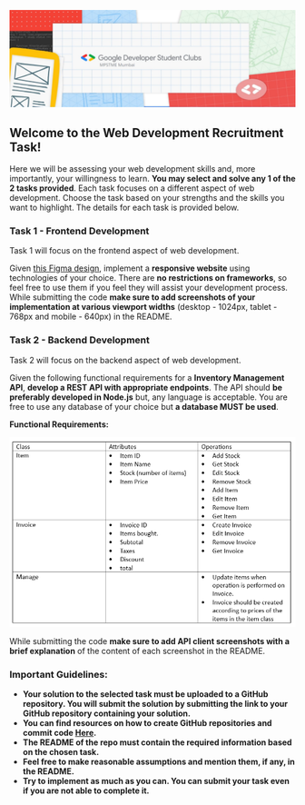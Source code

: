 ![Banner](https://raw.githubusercontent.com/rishit-desai/GDSC-Task/main/GDSC%20MPSTME%20logo.png)
## Welcome to the Web Development Recruitment Task!

Here we will be assessing your web development skills and, more importantly, your willingness to learn. **You may select and solve any 1 of the 2 tasks provided**. Each task focuses on a different aspect of web development. Choose the task based on your strengths and the skills you want to highlight. The details for each task is provided below.

### Task 1 - Frontend Development

Task 1 will focus on the frontend aspect of web development.

Given [this Figma design](https://www.figma.com/file/8OMcUNnetlpVDLyKkIYR8s/GDSC-Web-Dev-Recruitment-Task-1?type=design&node-id=0%3A1&mode=design&t=MW2MVC0YmtHWlzXI-1), implement a **responsive website** using technologies of your choice. There are **no restrictions on frameworks**, so feel free to use them if you feel they will assist your development process.
While submitting the code **make sure to add screenshots of your implementation at various viewport widths** (desktop - 1024px, tablet - 768px and mobile - 640px) in the README.

### Task 2 - Backend Development

Task 2 will focus on the backend aspect of web development.

Given the following functional requirements for a **Inventory Management API**, **develop a REST API with appropriate endpoints**. The API should **be preferably developed in Node.js** but, any language is acceptable. You are free to use any database of your choice but **a database MUST be used**.

**Functional Requirements:**

![Functional Requirements Table](https://raw.githubusercontent.com/rishit-desai/GDSC-Task/main/image.png)

While submitting the code **make sure to add API client screenshots with a brief explanation** of the content of each screenshot in the README.

### Important Guidelines:
- **Your solution to the selected task must be uploaded to a GitHub repository. You will submit the solution by submitting the link to your GitHub repository containing your solution.**
- **You can find resources on how to create GitHub repositories and commit code [Here](https://rogerdudler.github.io/git-guide/).**
- **The README of the repo must contain the required information based on the chosen task.**
- **Feel free to make reasonable assumptions and mention them, if any, in the README.**
- **Try to implement as much as you can. You can submit your task even if you are not able to complete it.**
